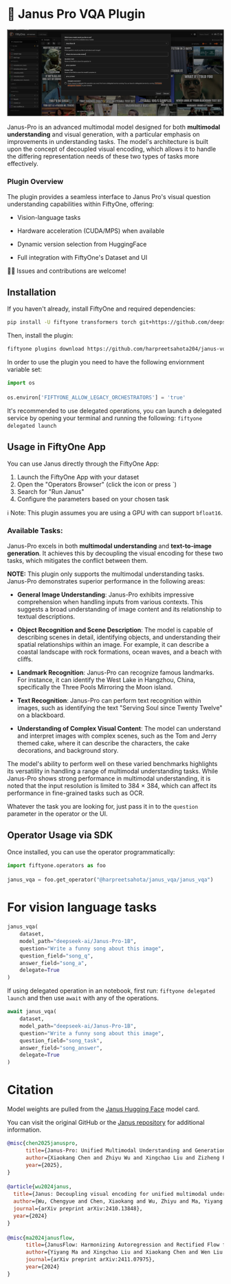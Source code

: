 # 🐋 Janus Pro VQA Plugin


![Janus VQA FiftyOne Plugin](./assets/app-ui.png)


Janus-Pro is an advanced multimodal model designed for both **multimodal understanding** and visual generation, with a particular emphasis on improvements in understanding tasks. The model's architecture is built upon the concept of decoupled visual encoding, which allows it to handle the differing representation needs of these two types of tasks more effectively.


### Plugin Overview

The plugin provides a seamless interface to Janus Pro's visual question understanding capabilities within FiftyOne, offering:

* Vision-language tasks

* Hardware acceleration (CUDA/MPS) when available

* Dynamic version selection from HuggingFace

* Full integration with FiftyOne's Dataset and UI

🙏🏽 Issues and contributions are welcome!

## Installation

If you haven't already, install FiftyOne and required dependencies:

```bash
pip install -U fiftyone transformers torch git+https://github.com/deepseek-ai/Janus.git
```

Then, install the plugin:

```bash
fiftyone plugins download https://github.com/harpreetsahota204/janus-vqa-fiftyone
```

In order to use the plugin you need to have the following enviornment variable set:

```python
import os

os.environ['FIFTYONE_ALLOW_LEGACY_ORCHESTRATORS'] = 'true'
```

It's recommended to use delegated operations, you can launch a delegated service by opening your terminal and running the following: `fiftyone delegated launch`

## Usage in FiftyOne App

You can use Janus directly through the FiftyOne App:

1. Launch the FiftyOne App with your dataset
2. Open the "Operators Browser" (click the icon or press `)
3. Search for "Run Janus"
4. Configure the parameters based on your chosen task

ℹ Note: This plugin assumes you are using a GPU with can support `bfloat16`.

### Available Tasks:

Janus-Pro excels in both **multimodal understanding** and **text-to-image generation**. It achieves this by decoupling the visual encoding for these two tasks, which mitigates the conflict between them.

**NOTE:** This plugin only supports the multimodal understanding tasks. Janus-Pro demonstrates superior performance in the following areas:

*   **General Image Understanding**: Janus-Pro exhibits impressive comprehension when handling inputs from various contexts. This suggests a broad understanding of image content and its relationship to textual descriptions.

*  **Object Recognition and Scene Description**: The model is capable of describing scenes in detail, identifying objects, and understanding their spatial relationships within an image. For example, it can describe a coastal landscape with rock formations, ocean waves, and a beach with cliffs.

*   **Landmark Recognition**: Janus-Pro can recognize famous landmarks. For instance, it can identify the West Lake in Hangzhou, China, specifically the Three Pools Mirroring the Moon island.

*   **Text Recognition**: Janus-Pro can perform text recognition within images, such as identifying the text "Serving Soul since Twenty Twelve" on a blackboard.

*   **Understanding of Complex Visual Content**: The model can understand and interpret images with complex scenes, such as the Tom and Jerry themed cake, where it can describe the characters, the cake decorations, and background story.

The model's ability to perform well on these varied benchmarks highlights its versatility in handling a range of multimodal understanding tasks. While Janus-Pro shows strong performance in multimodal understanding, it is noted that the input resolution is limited to 384 × 384, which can affect its performance in fine-grained tasks such as OCR.

Whatever the task you are looking for, just pass it in to the `question` parameter in the operator or the UI.

## Operator Usage via SDK

Once installed, you can use the operator programmatically:

```python
import fiftyone.operators as foo

janus_vqa = foo.get_operator("@harpreetsahota/janus_vqa/janus_vqa")
```

# For vision language tasks

```python
janus_vqa(
    dataset,
    model_path="deepseek-ai/Janus-Pro-1B",
    question="Write a funny song about this image",
    question_field="song_q",
    answer_field="song_a",
    delegate=True
)
```


If using delegated operation in an notebook, first run: `fiftyone delegated launch` and then use `await` with any of the operations.

```python
await janus_vqa(
    dataset,
    model_path="deepseek-ai/Janus-Pro-1B",
    question="Write a funny song about this image",
    question_field="song_task",
    answer_field="song_answer",
    delegate=True
)
```

# Citation

Model weights are pulled from the [Janus Hugging Face](https://huggingface.co/deepseek-ai/Janus-Pro-7B) model card.

You can visit the original GitHub or the [Janus repository](https://github.com/deepseek-ai/Janus) for additional information.

```bibtex
@misc{chen2025januspro,
      title={Janus-Pro: Unified Multimodal Understanding and Generation with Data and Model Scaling}, 
      author={Xiaokang Chen and Zhiyu Wu and Xingchao Liu and Zizheng Pan and Wen Liu and Zhenda Xie and Xingkai Yu and Chong Ruan},
      year={2025},
}

@article{wu2024janus,
  title={Janus: Decoupling visual encoding for unified multimodal understanding and generation},
  author={Wu, Chengyue and Chen, Xiaokang and Wu, Zhiyu and Ma, Yiyang and Liu, Xingchao and Pan, Zizheng and Liu, Wen and Xie, Zhenda and Yu, Xingkai and Ruan, Chong and others},
  journal={arXiv preprint arXiv:2410.13848},
  year={2024}
}

@misc{ma2024janusflow,
      title={JanusFlow: Harmonizing Autoregression and Rectified Flow for Unified Multimodal Understanding and Generation}, 
      author={Yiyang Ma and Xingchao Liu and Xiaokang Chen and Wen Liu and Chengyue Wu and Zhiyu Wu and Zizheng Pan and Zhenda Xie and Haowei Zhang and Xingkai yu and Liang Zhao and Yisong Wang and Jiaying Liu and Chong Ruan},
      journal={arXiv preprint arXiv:2411.07975},
      year={2024}
}
```